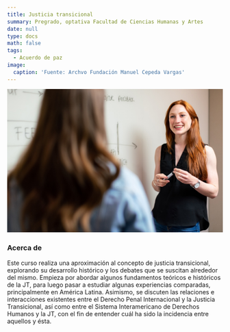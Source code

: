 ```yaml
---
title: Justicia transicional
summary: Pregrado, optativa Facultad de Ciencias Humanas y Artes
date: null
type: docs
math: false
tags:
  - Acuerdo de paz
image:
  caption: 'Fuente: Archvo Fundación Manuel Cepeda Vargas'
---
```

![image info](./featured.jpg)

### Acerca de
Este curso realiza una aproximación al concepto de justicia transicional, explorando su desarrollo histórico y los debates que se suscitan alrededor del mismo. Empieza por abordar algunos fundamentos teóricos e históricos de la JT, para luego pasar a estudiar algunas experiencias comparadas, principalmente en América Latina. Asimismo, se discuten las relaciones e interacciones existentes entre el Derecho Penal Internacional y la Justicia Transicional, así como entre el Sistema Interamericano de Derechos Humanos y la JT, con el fin de entender cuál ha sido la incidencia entre aquellos y ésta.

